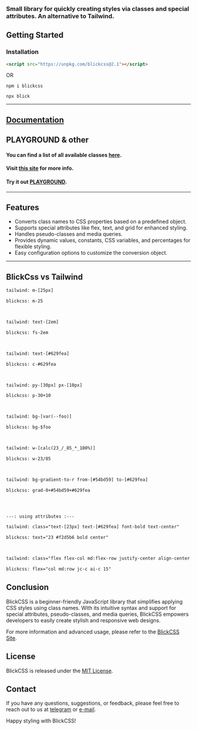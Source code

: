 ### Small library for quickly creating styles via classes and special attributes. An alternative to Tailwind.

## Getting Started

### Installation

```html
<script src="https://unpkg.com/blickcss@2.1"></script>
```

OR

```shell
npm i blickcss
```
```shell
npx blick
```
***

## [Documentation](./docs/main.md)

## PLAYGROUND & other

#### You can find a list of all available classes [here](https://blick.netlify.app/docs/classes/).

#### Visit [this site](https://blick.netlify.app) for more info.

#### Try it out [PLAYGROUND](https://playcode.io/1243248).

---

## Features

- Converts class names to CSS properties based on a predefined object.
- Supports special attributes like flex, text, and grid for enhanced styling.
- Handles pseudo-classes and media queries.
- Provides dynamic values, constants, CSS variables, and percentages for flexible styling.
- Easy configuration options to customize the conversion object.
---

## BlickCss vs Tailwind

```html
tailwind: m-[25px]

blickcss: m-25



tailwind: text-[2em]

blickcss: fs-2em



tailwind: text-[#629fea]

blickcss: c-#629fea



tailwind: py-[30px] px-[10px]

blickcss: p-30+10



tailwind: bg-[var(--foo)]

blickcss: bg-$foo



tailwind: w-[calc(23_/_85_*_100%)]

blickcss: w-23/85



tailwind: bg-gradient-to-r from-[#54bd59] to-[#629fea]

blickcss: grad-0+#54bd59+#629fea




---: using attributes :---

tailwind: class="text-[23px] text-[#629fea] font-bold text-center"

blickcss: text="23 #f2d5b6 bold center"



tailwind: class="flex flex-col md:flex-row justify-center align-center gap-[15px]"

blickcss: flex="col md:row jc-c ai-c 15"
```

## Conclusion

BlickCSS is a beginner-friendly JavaScript library that simplifies applying CSS styles using class names. With its intuitive syntax and support for special attributes, pseudo-classes, and media queries, BlickCSS empowers developers to easily create stylish and responsive web designs.

For more information and advanced usage, please refer to the [BlickCSS Site](https://blick.netlify.app/). 

## License

BlickCSS is released under the [MIT License](https://github.com/ghtx280/blickcss/blob/main/LICENSE.md).

## Contact

If you have any questions, suggestions, or feedback, please feel free to reach out to us at [telegram](https://t.me/eeqq25) or [e-mail](mailto:antkor.yt.s@gmail.com).

Happy styling with BlickCSS!


